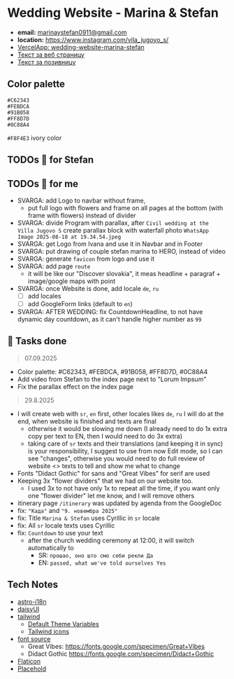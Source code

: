 # Wedding Website - Marina & Stefan

- **email:** marinaystefan0911@gmail.com
- **location:** https://www.instagram.com/vila_jugovo_s/
- [VercelApp: wedding-website-marina-stefan](https://vercel.com/svarozics-projects/wedding-website-marina-stefan)
- [Текст за веб страницу](https://docs.google.com/document/d/1uIygM2bqCekvzS63Dw2fz9sVsuTuegbokgIY0fqWiKY/edit?tab=t.r8gml6axpu3e)
- [Текст за позивницу](https://docs.google.com/document/d/1xiFIkUnXWtfhqpasaTw6ertfrJmpW4gReoNbLyBijv8/edit?tab=t.0)

## Color palette

```
#C62343
#FEBDCA
#91B058
#FF8D7D
#0C88A4
```

`#F8F4E3` ivory color

## TODOs 📓 for Stefan


## TODOs 📓 for me

- SVARGA: add Logo to navbar without frame,
  - put full logo with flowers and frame on all pages at the bottom (with frame with flowers) instead of divider
- SVARGA: divide Program with parallax, after `Civil wedding at the Villa Jugovo S` create parallax block with waterfall photo `WhatsApp Image 2025-08-10 at 19.34.54.jpeg`
- SVARGA: get Logo from Ivana and use it in Navbar and in Footer
- SVARGA: put drawing of couple stefan marina to HERO, instead of video
- SVARGA: generate `favicon` from logo and use it
- SVARGA: add page `route`
  - it will be like our "Discover slovakia", it meas headline + paragraf + image/google maps with point
- SVARGA: once Website is done, add locale `de`, `ru`
  - [ ] add locales
  - [ ] add GoogleForm links (default to `en`)
- SVARGA: AFTER WEDDING: fix CountdownHeadline, to not have dynamic day countdown, as it can't handle higher number as `99`

## 📓 Tasks done

> 07.09.2025

- Color palette: #C62343, #FEBDCA, #91B058, #FF8D7D, #0C88A4
- Add video from Stefan to the index page next to "Lorum Impsum"
- Fix the parallax effect on the index page

> 29.8.2025

- I will create web with `sr`, `en` first, other locales likes `de`, `ru` I will do at the end, when website is finished and texts are final
  - otherwise it would be slowing me down (I already need to do 1x extra copy per text to EN, then I would need to do 3x extra)
  - taking care of `sr` texts and their translations (and keeping it in sync) is your responsibility, I suggest to use from now Edit mode, so I can see "changes", otherwise you would need to do full review of website <> texts to tell and show me what to change
- Fonts "Didact Gothic" for sans and "Great Vibes" for serif are used
- Keeping 3x "flower dividers" that we had on our website too.
  - I used 3x to not have only 1x to repeat all the time, if you want only one "flower divider" let me know, and I will remove others
- itinerary page `/itinerary` was updated by agenda from the GoogleDoc
- fix: `"Када"` and `"9. новембра 2025"`
- fix: Title `Marina & Stefan` uses Cyrillic in `sr` locale
- fix: All `sr` locale texts uses Cyrillic
- fix: `Countdown` to use your text
  - after the church wedding ceremony at 12:00, it will switch automatically to
    - SR: `прошао, оно што смо себи рекли Да`
    - EN: `passed, what we've told ourselves Yes`

## Tech Notes

- [astro-i18n](https://github.com/alexandre-fernandez/astro-i18n)
- [daisyUI](https://daisyui.com/)
- [tailwind](https://tailwindcss.com/)
  - [Default Theme Variables](https://tailwindcss.com/docs/theme#default-theme-variable-reference)
  - [Tailwind icons](https://www.tailwindtoolbox.com/icons)
- [font source](https://fontsource.org/)
  - Great Vibes: https://fonts.google.com/specimen/Great+Vibes
  - Didact Gothic https://fonts.google.com/specimen/Didact+Gothic
- [Flaticon](https://www.flaticon.com/search?word=flag%20serbia)
- [Placehold](https://placehold.co)
